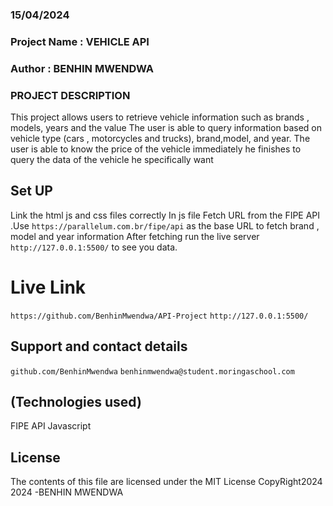 
### 15/04/2024
###  Project Name : VEHICLE API
### Author : BENHIN MWENDWA


   ### PROJECT DESCRIPTION
   This project allows users to retrieve  vehicle information such as brands , models, years and  the value 
   The user is able to query information  based on vehicle type (cars , motorcycles and trucks), brand,model, and year.
   The user is able to know the price of the vehicle   immediately he finishes to query the data of the vehicle he specifically want




## Set UP
Link the html js and css files correctly
 In js file Fetch URL from the FIPE API .Use `https://parallelum.com.br/fipe/api` as the base URL to fetch brand , model and year information
After fetching run the live server `http://127.0.0.1:5500/` to see you data.
     

# Live Link
`https://github.com/BenhinMwendwa/API-Project`
`http://127.0.0.1:5500/`


## Support  and contact details
`github.com/BenhinMwendwa`
`benhinmwendwa@student.moringaschool.com`

## (Technologies used)
FIPE API
Javascript
## License
The contents of this file are licensed under the MIT License CopyRight2024
 2024 -BENHIN MWENDWA